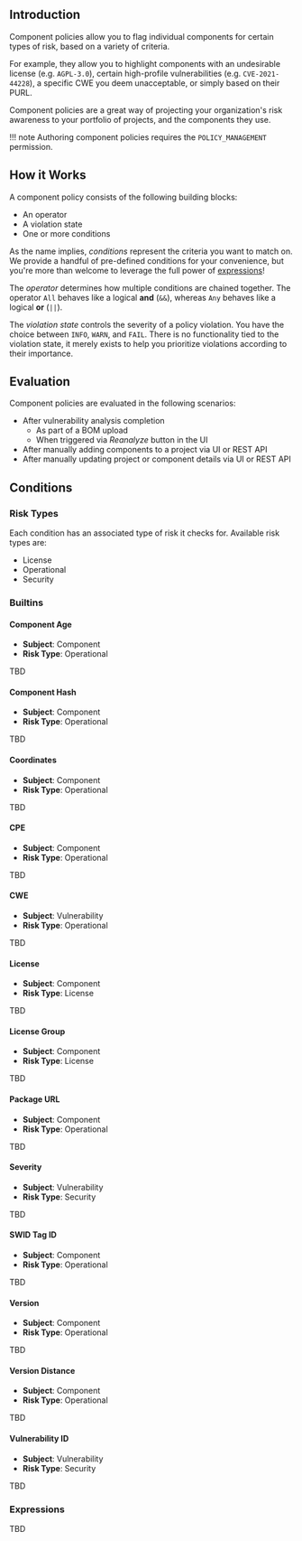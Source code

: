 ## Introduction

Component policies allow you to flag individual components for certain types of risk,
based on a variety of criteria.

For example, they allow you to highlight components with an undesirable license (e.g. `AGPL-3.0`),
certain high-profile vulnerabilities (e.g. `CVE-2021-44228`), a specific CWE you deem unacceptable,
or simply based on their PURL.

Component policies are a great way of projecting your organization's risk awareness to your portfolio
of projects, and the components they use.

!!! note
    Authoring component policies requires the `POLICY_MANAGEMENT` permission.

## How it Works

A component policy consists of the following building blocks:

* An operator
* A violation state
* One or more conditions

As the name implies, *conditions* represent the criteria you want to match on. We provide a handful of pre-defined
conditions for your convenience, but you're more than welcome to leverage the full power of [expressions](./expressions.md)!

The *operator* determines how multiple conditions are chained together. The operator `All` behaves like a
logical **and** (`&&`), whereas `Any` behaves like a logical **or** (`||`).

The *violation state* controls the severity of a policy violation. You have the choice between `INFO`, `WARN`, and `FAIL`.
There is no functionality tied to the violation state, it merely exists to help you prioritize violations according
to their importance.

## Evaluation

Component policies are evaluated in the following scenarios:

* After vulnerability analysis completion
    * As part of a BOM upload
    * When triggered via *Reanalyze* button in the UI
* After manually adding components to a project via UI or REST API
* After manually updating project or component details via UI or REST API

## Conditions

### Risk Types

Each condition has an associated type of risk it checks for. Available risk types are:

* License
* Operational
* Security

### Builtins

#### Component Age

* **Subject**: Component
* **Risk Type**: Operational

TBD

#### Component Hash

* **Subject**: Component
* **Risk Type**: Operational

TBD

#### Coordinates

* **Subject**: Component
* **Risk Type**: Operational

TBD

#### CPE

* **Subject**: Component
* **Risk Type**: Operational

TBD

#### CWE

* **Subject**: Vulnerability
* **Risk Type**: Operational

TBD

#### License

* **Subject**: Component
* **Risk Type**: License

TBD

#### License Group

* **Subject**: Component
* **Risk Type**: License

TBD

#### Package URL

* **Subject**: Component
* **Risk Type**: Operational

TBD

#### Severity

* **Subject**: Vulnerability
* **Risk Type**: Security

TBD

#### SWID Tag ID

* **Subject**: Component
* **Risk Type**: Operational

TBD

#### Version

* **Subject**: Component
* **Risk Type**: Operational

TBD

#### Version Distance

* **Subject**: Component
* **Risk Type**: Operational

TBD

#### Vulnerability ID

* **Subject**: Vulnerability
* **Risk Type**: Security

TBD

### Expressions

TBD
